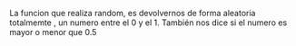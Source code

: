 La funcion que realiza random, es devolvernos
de forma aleatoria totalmemte ,  un numero entre el 0 y el 1.
También nos dice si el numero es mayor o menor que 0.5
